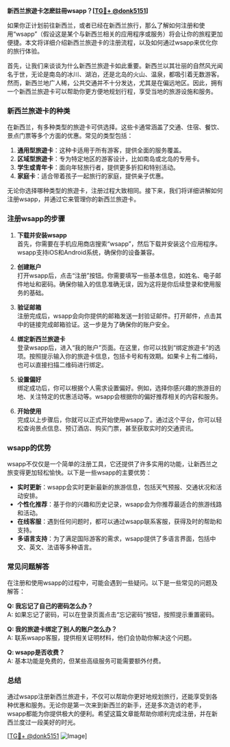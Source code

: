 **新西兰旅遊卡怎麽註冊wsapp？[[TG💪+ @donk5151](https://t.me/s/donk5151)]**

如果你正计划前往新西兰，或者已经在新西兰旅行，那么了解如何注册和使用“wsapp”（假设这是某个与新西兰相关的应用程序或服务）将会让你的旅程更加便捷。本文将详细介绍新西兰旅遊卡的注册流程，以及如何通过wsapp来优化你的旅行体验。

首先，让我们来谈谈为什么新西兰旅遊卡如此重要。新西兰以其壮丽的自然风光闻名于世，无论是南岛的冰川、湖泊，还是北岛的火山、温泉，都吸引着无数游客。然而，新西兰地广人稀，公共交通并不十分发达，尤其是在偏远地区。因此，拥有一个新西兰旅遊卡可以帮助你更方便地规划行程，享受当地的旅游设施和服务。

### 新西兰旅遊卡的种类

在新西兰，有多种类型的旅遊卡可供选择。这些卡通常涵盖了交通、住宿、餐饮、景点门票等多个方面的优惠。常见的类型包括：

1. **通用型旅遊卡**：这种卡适用于所有游客，提供全面的服务覆盖。
2. **区域型旅遊卡**：专为特定地区的游客设计，比如南岛或北岛的专用卡。
3. **学生或青年卡**：面向年轻旅行者，提供更多折扣和特别活动。
4. **家庭卡**：适合带着孩子一起旅行的家庭，提供亲子优惠。

无论你选择哪种类型的旅遊卡，注册过程大致相同。接下来，我们将详细讲解如何注册wsapp，并通过它来管理你的新西兰旅遊卡。

### 注册wsapp的步骤

1. **下载并安装wsapp**  
   首先，你需要在手机应用商店搜索“wsapp”，然后下载并安装这个应用程序。wsapp支持iOS和Android系统，确保你的设备兼容。

2. **创建账户**  
   打开wsapp后，点击“注册”按钮。你需要填写一些基本信息，如姓名、电子邮件地址和密码。确保你输入的信息准确无误，因为这将是你后续登录和使用服务的基础。

3. **验证邮箱**  
   注册完成后，wsapp会向你提供的邮箱发送一封验证邮件。打开邮件，点击其中的链接完成邮箱验证。这一步是为了确保你的账户安全。

4. **绑定新西兰旅遊卡**  
   登录wsapp后，进入“我的账户”页面。在这里，你可以找到“绑定旅遊卡”的选项。按照提示输入你的旅遊卡信息，包括卡号和有效期。如果卡上有二维码，也可以直接扫描二维码进行绑定。

5. **设置偏好**  
   绑定成功后，你可以根据个人需求设置偏好。例如，选择你感兴趣的旅游目的地、关注特定的优惠活动等。wsapp会根据你的偏好推荐相关的内容和服务。

6. **开始使用**  
   完成以上步骤后，你就可以正式开始使用wsapp了。通过这个平台，你可以轻松查询景点信息、预订酒店、购买门票，甚至获取实时的交通资讯。

### wsapp的优势

wsapp不仅仅是一个简单的注册工具，它还提供了许多实用的功能，让新西兰之旅变得更加轻松愉快。以下是一些wsapp的主要优势：

- **实时更新**：wsapp会实时更新最新的旅游信息，包括天气预报、交通状况和活动安排。
- **个性化推荐**：基于你的兴趣和历史记录，wsapp会为你推荐最适合的旅游线路和活动。
- **在线客服**：遇到任何问题时，都可以通过wsapp联系客服，获得及时的帮助和支持。
- **多语言支持**：为了满足国际游客的需求，wsapp提供了多语言界面，包括中文、英文、法语等多种语言。

### 常见问题解答

在注册和使用wsapp的过程中，可能会遇到一些疑问。以下是一些常见的问题及解答：

**Q: 我忘记了自己的密码怎么办？**  
A: 如果忘记了密码，可以在登录页面点击“忘记密码”按钮，按照提示重置密码。

**Q: 我的旅遊卡绑定了别人的账户怎么办？**  
A: 联系wsapp客服，提供相关证明材料，他们会协助你解决这个问题。

**Q: wsapp是否收费？**  
A: 基本功能是免费的，但某些高级服务可能需要额外付费。

### 总结

通过wsapp注册新西兰旅遊卡，不仅可以帮助你更好地规划旅行，还能享受到各种优惠和服务。无论你是第一次来到新西兰的新手，还是多次造访的老手，wsapp都能为你提供极大的便利。希望这篇文章能帮助你顺利完成注册，并在新西兰度过一段美好的时光。

[[TG💪+ @donk5151](https://t.me/s/donk5151) ![Image](https://i.postimg.cc/rwNCRYN7/Snipaste-2025-04-30-17-27-05.png)]